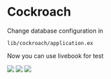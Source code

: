 # Cockroach


Change database configuration in 
``` 
lib/cockroach/application.ex 

```

Now you can use livebook for test

![]("https://github.com/devalexandre/elixir-cockroach/blob/ca1a2df439a58f143e13a390237eb1a9ca60e2be/img/img1.png")
![]("https://github.com/devalexandre/elixir-cockroach/blob/ca1a2df439a58f143e13a390237eb1a9ca60e2be/img/img2.png")
![]("https://github.com/devalexandre/elixir-cockroach/blob/ca1a2df439a58f143e13a390237eb1a9ca60e2be/img/img3.png")

